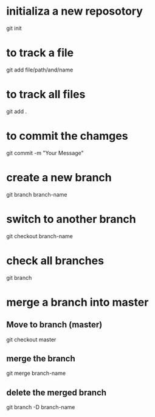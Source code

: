 # initializa a new reposotory
git init

# to track a file
git add file/path/and/name

# to track all files
git add .

# to commit the chamges
git commit -m "Your Message"

# create a new branch
git branch branch-name

# switch to another branch
git checkout branch-name

# check all branches
git branch

# merge a branch into master
## Move to branch (master)
git checkout master

## merge the branch
git merge branch-name

## delete the merged branch
git branch -D branch-name
